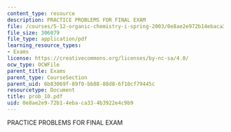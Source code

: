 ```yaml
---
content_type: resource
description: PRACTICE PROBLEMS FOR FINAL EXAM
file: /courses/5-12-organic-chemistry-i-spring-2003/0e8ae2e972b14ebaca334b3922e4c9b9_prob_10.pdf
file_size: 306079
file_type: application/pdf
learning_resource_types:
- Exams
license: https://creativecommons.org/licenses/by-nc-sa/4.0/
ocw_type: OCWFile
parent_title: Exams
parent_type: CourseSection
parent_uid: 6b83069f-89f0-bb88-88d8-6f10cf79445c
resourcetype: Document
title: prob_10.pdf
uid: 0e8ae2e9-72b1-4eba-ca33-4b3922e4c9b9
---
```

PRACTICE PROBLEMS FOR FINAL EXAM
